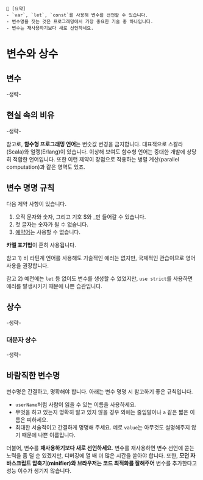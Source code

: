 ```
📍 [요약]
- `var`, `let`, `const`를 사용해 변수를 선언할 수 있습니다.
- 변수명을 짓는 것은 프로그래밍에서 가장 중요한 기술 중 하나입니다.
- 변수는 재사용하기보다 새로 선언하세요.
```

# 변수와 상수

## 변수
-생략-

## 현실 속의 비유
-생략-

참고로, **함수형 프로그래밍 언어**는 변숫값 변경을 금지합니다. 대표적으로 스칼라(Scala)와 얼랭(Erlang)이 있습니다. 
이상해 보여도 함수형 언어는 중대한 개발에 상당히 적합한 언어입니다. 
또한 이런 제약이 장점으로 작용하는 병렬 계산(parallel computation)과 같은 영역도 있죠.

## 변수 명명 규칙
다음 제약 사항이 있습니다.
1. 오직 문자와 숫자, 그리고 기호 $와 _만 들어갈 수 있습니다.
2. 첫 글자는 숫자가 될 수 없습니다.
3. [예약어](https://developer.mozilla.org/en-US/docs/Web/JavaScript/Reference/Lexical_grammar#keywords)는 사용할 수 없습니다.

**카멜 표기법**이 흔히 사용됩니다.

참고 1) 비 라틴계 언어를 사용해도 기술적인 에러는 없지만, 국제적인 관습이므로 영어 사용을 권장합니다.

참고 2) 예전에는 `let` 등 없이도 변수를 생성할 수 었었지만, `use strict`를 사용하면 에러를 발생시키기 때문에 나쁜 습관입니다.


## 상수
-생략-

### 대문자 상수
-생략-

## 바람직한 변수명
변수명은 간결하고, 명확해야 합니다. 아래는 변수 명명 시 참고하기 좋은 규칙입니다.
* `userName`처럼 사람이 읽을 수 있는 이름을 사용하세요.
* 무엇을 하고 있는지 명확히 알고 있지 않을 경우 외에는 줄임말이나 `a` 같은 짧은 이름은 피하세요.
* 최대한 서술적이고 간결하게 명명해 주세요. 예로 `value`는 아무것도 설명해주지 않기 때문에 나쁜 이름입니다.

더불어, 변수를 **재사용하기보다 새로 선언하세요**.
변수를 재사용하면 변수 선언에 쏟는 노력을 좀 덜 순 있겠지만, 디버깅에 열 배 더 많은 시간을 쏟아야 합니다.
또한, **모던 자바스크립트 압축기(minifier)와 브라우저는 코드 최적화를 잘해주어** 변수를 추가한다고 성능 이슈가 생기지 않습니다.
